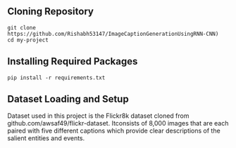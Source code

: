 
## Cloning Repository
    git clone https://github.com/Rishabh53147/ImageCaptionGenerationUsingRNN-CNN)
    cd my-project
   
## Installing Required Packages
    pip install -r requirements.txt

## Dataset Loading and Setup

Dataset used in this project is the Flickr8k dataset cloned from github.com/awsaf49/flickr-dataset. Itconsists of 8,000 images that are each paired with five different captions which provide clear descriptions of the salient entities and events.



